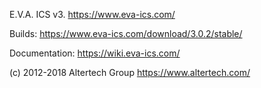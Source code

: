 E.V.A. ICS v3. https://www.eva-ics.com/

Builds: https://www.eva-ics.com/download/3.0.2/stable/

Documentation: https://wiki.eva-ics.com/

(c) 2012-2018 Altertech Group https://www.altertech.com/

